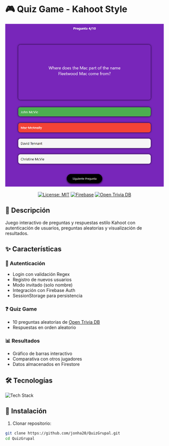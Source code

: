 # 🎮 Quiz Game - Kahoot Style

<div align="center">
  <img src="./assets/img/Captura de pantalla 2025-04-03 163647.png" alt="Quiz Game Screenshot" width="600">
  
  [![License: MIT](https://img.shields.io/badge/License-MIT-yellow.svg)](https://opensource.org/licenses/MIT)
  [![Firebase](https://img.shields.io/badge/Firebase-FFCA28?logo=firebase&logoColor=black)](https://firebase.google.com/)
  [![Open Trivia DB](https://img.shields.io/badge/Open%20Trivia%20DB-009688)](https://opentdb.com/)
</div>

## 📌 Descripción

Juego interactivo de preguntas y respuestas estilo Kahoot con autenticación de usuarios, preguntas aleatorias y visualización de resultados.

## ✨ Características

### 🔐 Autenticación
- Login con validación Regex
- Registro de nuevos usuarios
- Modo invitado (solo nombre)
- Integración con Firebase Auth
- SessionStorage para persistencia

### ❓ Quiz Game
- 10 preguntas aleatorias de [Open Trivia DB](https://opentdb.com/)
- Respuestas en orden aleatorio

### 📊 Resultados
- Gráfico de barras interactivo
- Comparativa con otros jugadores
- Datos almacenados en Firestore

## 🛠 Tecnologías

![Tech Stack](https://skillicons.dev/icons?i=js,html,css,firebase)

## 🚀 Instalación

1. Clonar repositorio:
```bash
git clone https://github.com/jonha20/QuizGrupal.git
cd QuizGrupal